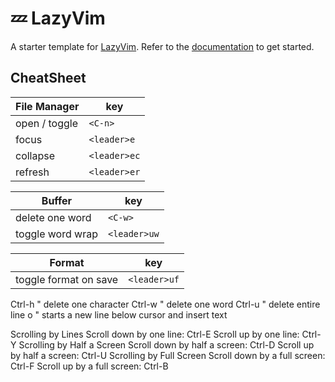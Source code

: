 # 💤 LazyVim

A starter template for [LazyVim](https://github.com/LazyVim/LazyVim).
Refer to the [documentation](https://lazyvim.github.io/installation) to get started.

## CheatSheet

| File Manager  | key          |
| ------------- | ------------ |
| open / toggle | `<C-n>`      |
| focus         | `<leader>e`  |
| collapse      | `<leader>ec` |
| refresh       | `<leader>er` |

| Buffer           | key          |
| ---------------- | ------------ |
| delete one word  | `<C-w>`      |
| toggle word wrap | `<leader>uw` |

| Format                | key          |
| --------------------- | ------------ |
| toggle format on save | `<leader>uf` |

Ctrl-h " delete one character
Ctrl-w " delete one word
Ctrl-u " delete entire line
o " starts a new line below cursor and insert text

Scrolling by Lines
Scroll down by one line: Ctrl-E
Scroll up by one line: Ctrl-Y
Scrolling by Half a Screen
Scroll down by half a screen: Ctrl-D
Scroll up by half a screen: Ctrl-U
Scrolling by Full Screen
Scroll down by a full screen: Ctrl-F
Scroll up by a full screen: Ctrl-B

